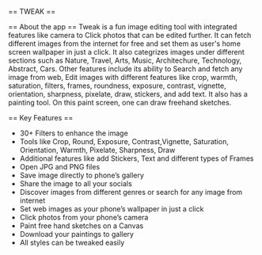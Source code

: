 == TWEAK ==

== About the app ==
Tweak is a fun image editing tool with integrated features like camera to Click photos that can be edited further. It can fetch different images from the internet for free and set them as user's home screen wallpaper in just a click. It also categrizes images under different sections such as Nature, Travel, Arts, Music, Architechure, Technology, Abstract, Cars. 
Other features include its ability to Search and fetch any image from web, Edit images with different features like crop, warmth, saturation, filters, frames, roundness, exposure, contrast, vignette, orientation, sharpness, pixelate, draw, stickers, and add text. It also has a painting tool. On this paint screen, one can draw freehand sketches.

== Key Features ==

- 30+ Filters to enhance the image
- Tools like Crop, Round, Exposure, Contrast,Vignette, Saturation, Orientation, Warmth, Pixelate, Sharpness, Draw
- Additional features like add Stickers, Text and different types of Frames
- Open JPG and PNG files
- Save image directly to phone’s gallery
- Share the image to all your socials
- Discover images from different genres or search for any image from internet  
- Set web images as your phone’s wallpaper in just a click
- Click photos from your phone’s camera
- Paint free hand sketches on a Canvas
- Download your paintings to gallery
- All styles can be tweaked easily
